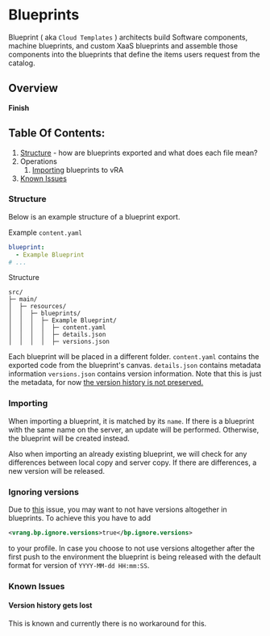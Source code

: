 # Blueprints
Blueprint ( aka `Cloud Templates` ) architects build Software components, machine blueprints, and custom XaaS 
blueprints and assemble those components into the blueprints that define the items users request from the catalog.

## Overview
**Finish**

## Table Of Contents:
1. [Structure](#structure) - how are blueprints exported and what does each file mean?
2. Operations
   1. [Importing](#importing) blueprints to vRA
3. [Known Issues](#known-issues)

### Structure
Below is an example structure of a blueprint export.

Example `content.yaml`
```yaml
blueprint:
  - Example Blueprint
# ...
```

Structure
```
src/
├─ main/
│  ├─ resources/
│  │  ├─ blueprints/
│  │  │  ├─ Example Blueprint/
│  │  │  │  ├─ content.yaml
│  │  │  │  ├─ details.json
│  │  │  │  ├─ versions.json
```

Each blueprint will be placed in a different folder.
`content.yaml` contains the exported code from the blueprint's canvas.
`details.json` contains metadata information
`versions.json` contains version information. Note that this is just the metadata, for now [the version history is not preserved.](#version-history-gets-lost)

### Importing
When importing a blueprint, it is matched by its `name`. If there is a blueprint with the same name on the server,
an update will be performed. Otherwise, the blueprint will be created instead.

Also when importing an already existing blueprint, we will check for any differences between local copy and server copy. 
If there are differences, a new version will be released.

### Ignoring versions
Due to [this](#version-history-gets-lost) issue, you may want to not have versions altogether in blueprints. To achieve this
you have to add 
```xml
<vrang.bp.ignore.versions>true</bp.ignore.versions>
```
to your profile. In case you choose to not use versions altogether after the first push to the environment the blueprint is being released with the default format for version of `YYYY-MM-dd HH:mm:SS`. 

### Known Issues

#### Version history gets lost
This is known and currently there is no workaround for this.

